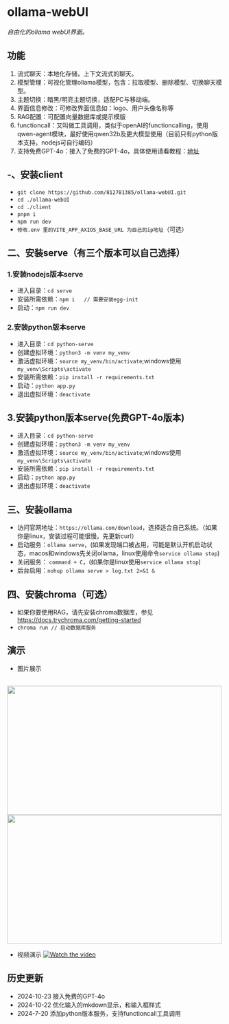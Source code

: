 # ollama-webUI
*自由化的ollama webUI界面。*

## 功能
1. 流式聊天：本地化存储，上下文流式的聊天。
2. 模型管理：可视化管理ollama模型，包含：拉取模型、删除模型、切换聊天模型。
3. 主题切换：暗黑/明亮主题切换，适配PC与移动端。
4. 界面信息修改：可修改界面信息如：logo、用户头像名称等
5. RAG配置：可配置向量数据库或提示模版
6. functioncall：又叫做工具调用，类似于openAI的functioncalling，使用qwen-agent模块，最好使用qwen32b及更大模型使用（目前只有python版本支持，nodejs可自行编码）
7. 支持免费GPT-4o：接入了免费的GPT-4o，具体使用请看教程：[地址](https://github.com/812781385/ollama-webUI/tree/main/openAI-serve/README.md) 
 
## -、安装client
- `git clone https://github.com/812781385/ollama-webUI.git`
- `cd ./ollama-webUI`
- `cd ./client`
- `pnpm i`
- `npm run dev`
- `修改.env 里的VITE_APP_AXIOS_BASE_URL 为自己的ip地址`（可选）

## 二、安装serve（有三个版本可以自己选择）

### 1.安装nodejs版本serve
- 进入目录：`cd serve`
- 安装所需依赖：`npm i   // 需要安装egg-init`
- 启动：`npm run dev`

### 2.安装python版本serve
- 进入目录：`cd python-serve`
- 创建虚拟环境：`python3 -m venv my_venv`
- 激活虚拟环境：`source my_venv/bin/activate`;windows使用`my_venv\Scripts\activate`
- 安装所需依赖：`pip install -r requirements.txt`
- 启动：`python app.py`
- 退出虚拟环境：`deactivate`

## 3.安装python版本serve(免费GPT-4o版本)
- 进入目录：`cd python-serve`
- 创建虚拟环境：`python3 -m venv my_venv`
- 激活虚拟环境：`source my_venv/bin/activate`;windows使用`my_venv\Scripts\activate`
- 安装所需依赖：`pip install -r requirements.txt`
- 启动：`python app.py`
- 退出虚拟环境：`deactivate`

## 三、安装ollama
- 访问官网地址：`https://ollama.com/download`，选择适合自己系统。（如果你是linux，安装过程可能很慢。先更新curl）
- 启动服务：`ollama serve`，(如果发现端口被占用，可能是默认开机启动状态，macos和windows先关闭ollama，linux使用命令`service ollama stop`)
- 关闭服务： `command + C`，(如果你是linux使用`service ollama stop`)
- 后台启用：`nohup ollama serve > log.txt 2>&1 &`

## 四、安装chroma（可选）
- 如果你要使用RAG，请先安装chroma数据库，参见 https://docs.trychroma.com/getting-started
-  `chroma run // 启动数据库服务` 

## 演示
- 图片展示
<br>
<img src="https://my-mahjong.oss-cn-nanjing.aliyuncs.com/aiartImg/ollama1.png" width="500" height="300px" atl="图片描述" />
<img src="https://my-mahjong.oss-cn-nanjing.aliyuncs.com/aiartImg/ollama1.jpg" width="500" height="300px" atl="图片描述" />

- 视频演示
[![Watch the video](https://b23.tv/XNK0Sth)](https://b23.tv/XNK0Sth)

## 历史更新
- 2024-10-23 接入免费的GPT-4o
- 2024-10-22 优化输入的mkdown显示，和输入框样式
- 2024-7-20 添加python版本服务，支持functioncall工具调用